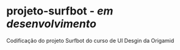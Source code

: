 # projeto-surfbot - *em desenvolvimento*
 Codificação do projeto Surfbot do curso de UI Desgin da Origamid

